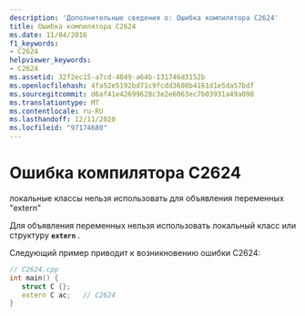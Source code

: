 ```yaml
---
description: 'Дополнительные сведения о: Ошибка компилятора C2624'
title: Ошибка компилятора C2624
ms.date: 11/04/2016
f1_keywords:
- C2624
helpviewer_keywords:
- C2624
ms.assetid: 32f2ec15-a7cd-4049-a64b-131746d3152b
ms.openlocfilehash: 4fa52e5192bd71c9fcdd3608b4161d1e5da57bdf
ms.sourcegitcommit: d6af41e42699628c3e2e6063ec7b03931a49a098
ms.translationtype: MT
ms.contentlocale: ru-RU
ms.lasthandoff: 12/11/2020
ms.locfileid: "97174680"
---
```

# <a name="compiler-error-c2624"></a>Ошибка компилятора C2624

локальные классы нельзя использовать для объявления переменных "extern"

Для объявления переменных нельзя использовать локальный класс или структуру **`extern`** .

Следующий пример приводит к возникновению ошибки C2624:

```cpp
// C2624.cpp
int main() {
   struct C {};
   extern C ac;   // C2624
}
```

